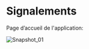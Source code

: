 # Signalements



Page d’accueil de l'application:

![Snapshot_01](https://user-images.githubusercontent.com/121311528/210662867-daee05f7-5186-409f-822a-39cf9120e880.PNG)

